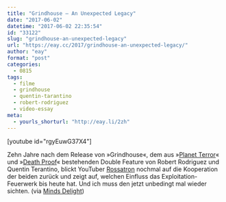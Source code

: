 ```yaml
---
title: "Grindhouse – An Unexpected Legacy"
date: "2017-06-02"
datetime: "2017-06-02 22:35:54"
id: "33122"
slug: "grindhouse-an-unexpected-legacy"
url: "https://eay.cc/2017/grindhouse-an-unexpected-legacy/"
author: "eay"
format: "post"
categories:
  - 0815
tags:
  - filme
  - grindhouse
  - quentin-tarantino
  - robert-rodriguez
  - video-essay
meta:
  - yourls_shorturl: "http://eay.li/2zh"
---
```


\[youtube id="rgyEuwG37X4"\]

Zehn Jahre nach dem Release von »Grindhouse«, dem aus »[Planet Terror](https://eay.cc/2007/planet-trash-of-the-dead/)« und »[Death Proof](https://eay.cc/2007/todsicher-tarantino/)« bestehenden Double Feature von Robert Rodriguez und Quentin Terantino, blickt YouTuber [Rossatron](https://www.youtube.com/channel/UCxUR9wLuzgsvA6mpgKtiqGw) nochmal auf die Kooperation der beiden zurück und zeigt auf, welchen Einfluss das Exploitation-Feuerwerk bis heute hat. Und ich muss den jetzt unbedingt mal wieder sichten. (via [Minds Delight](http://www.mindsdelight.de/2017/06/ein-essay-ueber-das-erbe-des-grindhouse-double-features-von-tarantino-und-rodriguez/))
